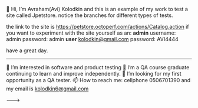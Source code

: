 👋 Hi, I’m Avraham(Avi) Kolodkin and this is an example of my work to test a site called Jpetstore. notice the branches for different types of tests.

the link to the site is https://petstore.octoperf.com/actions/Catalog.action
if you want to experiment with the site yourself as an:
**admin**
username: admin
password: admin
**user**
kolodkin@gmail.com
password: AVI4444

have a great day.


---------------------------------------------------------------------------------------------------------------------------------------------------------------------
👀 I’m interested in software and product testing
🌱 I’m a QA course graduate continuing to learn and improve independently.
💞️ I’m looking for my first opportunity as a QA tester.
📫 How to reach me: cellphone 0506701390 and my email is kolodkin6@gmail.com

--->
